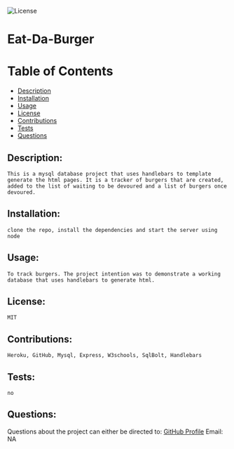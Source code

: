 ![License](https://img.shields.io/badge/License-MIT-green.svg "License Badge")
# Eat-Da-Burger 
    
# Table of Contents
- [Description](#description)
- [Installation](#installation)
- [Usage](#usage)
- [License](#license)
- [Contributions](#contributions)
- [Tests](#tests)
- [Questions](#questions)
        
## Description:
    This is a mysql database project that uses handlebars to template generate the html pages. It is a tracker of burgers that are created, added to the list of waiting to be devoured and a list of burgers once devoured.
            
## Installation:
    clone the repo, install the dependencies and start the server using node
        
## Usage:
    To track burgers. The project intention was to demonstrate a working database that uses handlebars to generate html.

## License:
    MIT
    
## Contributions:
    Heroku, GitHub, Mysql, Express, W3schools, SqlBolt, Handlebars

## Tests:
    no

## Questions:
Questions about the project can either be directed to:
[GitHub Profile](https://github.com/flynn0087)
Email: NA

